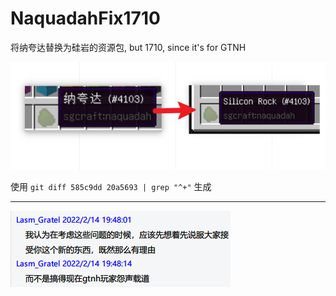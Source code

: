 # NaquadahFix1710
将纳夸达替换为硅岩的资源包, but 1710, since it's for GTNH

![](docs/2.png)

使用 `git diff 585c9dd 20a5693 | grep "^+"` 生成

---
![](docs/1.png)

